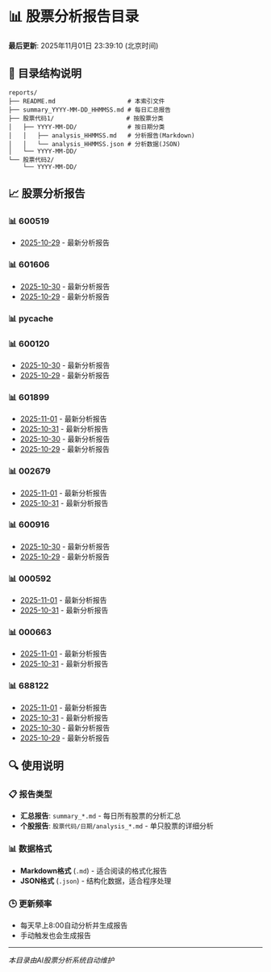 # 📊 股票分析报告目录

**最后更新**: 2025年11月01日 23:39:10 (北京时间)

## 📁 目录结构说明

```
reports/
├── README.md                    # 本索引文件
├── summary_YYYY-MM-DD_HHMMSS.md # 每日汇总报告
├── 股票代码1/                    # 按股票分类
│   ├── YYYY-MM-DD/              # 按日期分类
│   │   ├── analysis_HHMMSS.md   # 分析报告(Markdown)
│   │   └── analysis_HHMMSS.json # 分析数据(JSON)
│   └── YYYY-MM-DD/
└── 股票代码2/
    └── YYYY-MM-DD/
```

## 📈 股票分析报告

### 📊 600519

- [2025-10-29](600519/2025-10-29/analysis_145943.md) - 最新分析报告

### 📊 601606

- [2025-10-30](601606/2025-10-30/analysis_234052.md) - 最新分析报告
- [2025-10-29](601606/2025-10-29/analysis_235303.md) - 最新分析报告

### 📊 __pycache__


### 📊 600120

- [2025-10-30](600120/2025-10-30/analysis_233407.md) - 最新分析报告
- [2025-10-29](600120/2025-10-29/analysis_234632.md) - 最新分析报告

### 📊 601899

- [2025-11-01](601899/2025-11-01/analysis_232623.md) - 最新分析报告
- [2025-10-31](601899/2025-10-31/analysis_123239.md) - 最新分析报告
- [2025-10-30](601899/2025-10-30/analysis_232742.md) - 最新分析报告
- [2025-10-29](601899/2025-10-29/analysis_233955.md) - 最新分析报告

### 📊 002679

- [2025-11-01](002679/2025-11-01/analysis_232923.md) - 最新分析报告
- [2025-10-31](002679/2025-10-31/analysis_123627.md) - 最新分析报告

### 📊 600916

- [2025-10-30](600916/2025-10-30/analysis_233041.md) - 最新分析报告
- [2025-10-29](600916/2025-10-29/analysis_234309.md) - 最新分析报告

### 📊 000592

- [2025-11-01](000592/2025-11-01/analysis_233235.md) - 最新分析报告
- [2025-10-31](000592/2025-10-31/analysis_124021.md) - 最新分析报告

### 📊 000663

- [2025-11-01](000663/2025-11-01/analysis_233910.md) - 最新分析报告
- [2025-10-31](000663/2025-10-31/analysis_124750.md) - 最新分析报告

### 📊 688122

- [2025-11-01](688122/2025-11-01/analysis_233550.md) - 最新分析报告
- [2025-10-31](688122/2025-10-31/analysis_124432.md) - 最新分析报告
- [2025-10-30](688122/2025-10-30/analysis_233737.md) - 最新分析报告
- [2025-10-29](688122/2025-10-29/analysis_234949.md) - 最新分析报告


## 🔍 使用说明

### 📋 报告类型
- **汇总报告**: `summary_*.md` - 每日所有股票的分析汇总
- **个股报告**: `股票代码/日期/analysis_*.md` - 单只股票的详细分析

### 📊 数据格式
- **Markdown格式** (`.md`) - 适合阅读的格式化报告
- **JSON格式** (`.json`) - 结构化数据，适合程序处理

### 🕒 更新频率
- 每天早上8:00自动分析并生成报告
- 手动触发也会生成报告

---

*本目录由AI股票分析系统自动维护*
